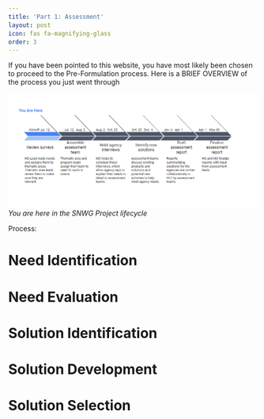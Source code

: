 ```yaml
---
title: 'Part 1: Assessment'
layout: post
icon: fas fa-magnifying-glass
order: 3
---
```

If you have been pointed to this website, you have most likely been chosen to proceed to the Pre-Formulation process. Here is a BRIEF OVERVIEW of the process you just went through

![](/assets/assessment_timeline_arrow.png)
_You are here in the SNWG Project lifecycle_

Process: 
# Need Identification
# Need Evaluation
# Solution Identification
# Solution Development
# Solution Selection
